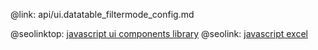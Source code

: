 @link: api/ui.datatable_filtermode_config.md

@seolinktop: [javascript ui components library](https://webix.com)
@seolink: [javascript excel](https://webix.com/widget/excel_viewer/)